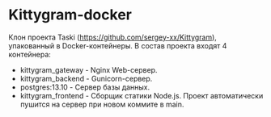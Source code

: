 # Kittygram-docker
Клон проекта Taski (https://github.com/sergey-xx/Kittygram), упакованный в Docker-контейнеры.
В состав проекта входят 4 контейнера:
- kittygram_gateway - Nginx Web-сервер.
- kittygram_backend - Gunicorn-сервер.
- postgres:13.10 - Сервер базы данных.
- kittygram_frontend - Сборщик статики Node.js.
Проект автоматически пушится на сервер при новом коммите в main.
